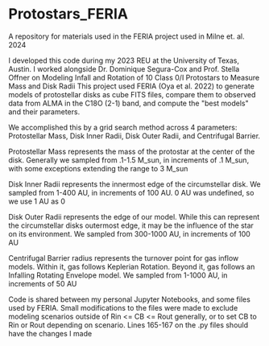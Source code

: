 # Protostars_FERIA
A repository for materials used in the FERIA project used in Milne et. al. 2024

I developed this code during my 2023 REU at the University of Texas, Austin. I worked alongside Dr. Dominique Segura-Cox and Prof. Stella Offner on Modeling Infall and Rotation of 10 Class 0/I Protostars to Measure Mass and Disk Radii
This project used FERIA (Oya et al. 2022) to generate models of protostellar disks as cube FITS files, compare them to observed data from ALMA in the C18O (2-1) band, and compute the "best models" and their parameters.

We accomplished this by a grid search method across 4 parameters: Protostellar Mass, Disk Inner Radii, Disk Outer Radii, and Centrifugal Barrier.
  
  Protostellar Mass represents the mass of the protostar at the center of the disk. Generally we sampled from .1-1.5 M_sun, in increments of .1 M_sun, with some exceptions extending the range to 3 M_sun
  
  Disk Inner Radii represents the innermost edge of the circumstellar disk. We sampled from 1-400 AU, in increments of 100 AU. 0 AU was undefined, so we use 1 AU as 0
  
  Disk Outer Radii represents the edge of our model. While this can represent the circumstellar disks outermost edge, it may be the influence of the star on its environment. We sampled from 300-1000 AU, in increments of 100 AU
  
  Centrifugal Barrier radius represents the turnover point for gas inflow models. Within it, gas follows Keplerian Rotation. Beyond it, gas follows an Infalling Rotating Envelope model. We sampled from 1-1000 AU, in increments of 50 AU

Code is shared between my personal Jupyter Notebooks, and some files used by FERIA. Small modifications to the files were made to exclude modeling scenarios outside of Rin <= CB <= Rout generally, or to set CB to Rin or Rout depending on scenario. Lines 165-167 on the .py files should have the changes I made

